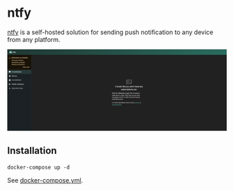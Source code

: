 # ntfy

[ntfy](https://ntfy.sh/) is a self-hosted solution for sending push notification to any device from any platform.

![ntfy Interface](./image.png)

## Installation

```
docker-compose up -d
```

See [docker-compose.yml](./docker-compose.yml).
